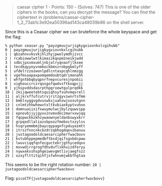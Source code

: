 > caesar cipher 1 - Points: 150 - (Solves: 747)
> This is one of the older ciphers in the books, can you decrypt the message? You can find the ciphertext in /problems/caesar-cipher-1_2_73ab1c3e92ea50396ad143ca48039b86 on the shell server.

Since this is a Ceasar cipher we can bruteforce the whole keyspace and get the flag:
```
% python ceasar.py "payzgmuujurjigkygxiovnkxlcgihubb"
0 | payzgmuujurjigkygxiovnkxlcgihubb
1 | qbzahnvvkvskjhlzhyjpwolymdhjivcc
2 | rcabiowwlwtlkimaizkqxpmzneikjwdd
3 | sdbcjpxxmxumljnbjalryqnaofjlkxee
4 | tecdkqyynyvnmkockbmszrobpgkmlyff
5 | ufdelrzzozwonlpdlcntaspcqhlnmzgg
6 | vgefmsaapaxpomqemdoubtqdrimonahh
7 | whfgntbbqbyqpnrfnepvcuresjnpobii
8 | xighouccrczrqosgofqwdvsftkoqpcjj
9 | yjhipvddsdasrpthpgrxewtgulprqdkk
10 | zkijqweetebtsquiqhsyfxuhvmqsrell
11 | aljkrxffufcutrvjritzgyviwnrtsfmm
12 | bmklsyggvgdvuswksjuahzwjxosutgnn
13 | cnlmtzhhwhewvtxltkvbiaxkyptvuhoo
14 | domnuaiixifxwuymulwcjbylzquwvipp
15 | epnovbjjyjgyxvznvmxdkczmarvxwjqq
16 | fqopwckkzkhzywaownyeldanbswyxkrr
17 | grpqxdllaliazxbpxozfmeboctxzylss
18 | hsqryemmbmjbaycqypagnfcpduyazmtt
19 | itrszfnncnkcbzdrzqbhogdqevzbanuu
20 | justagoodoldcaesarcipherfwacbovv
21 | kvtubhppepmedbftbsdjqifsgxbdcpww
22 | lwuvciqqfqnfecguctekrjgthycedqxx
23 | mxvwdjrrgrogfdhvduflskhuizdferyy
24 | nywxeksshsphgeiwevgmtlivjaegfszz
25 | ozxyflttitqihfjxfwhnumjwkbfhgtaa
```

This seems to be the right rotation number: `20 | justagoodoldcaesarcipherfwacbovv`

Flag: `picoCTF{justagoodoldcaesarcipherfwacbovv}`
